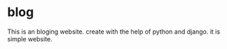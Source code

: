 # blog
This is an bloging website. create with the help of python and django. it is simple website.
